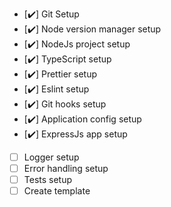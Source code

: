 -   [✔️] Git Setup
-   [✔️] Node version manager setup
-   [✔️] NodeJs project setup
-   [✔️] TypeScript setup
-   [✔️] Prettier setup
-   [✔️] Eslint setup
-   [✔️] Git hooks setup
-   [✔️] Application config setup
-   [✔️] ExpressJs app setup
-   [ ] Logger setup
-   [ ] Error handling setup
-   [ ] Tests setup
-   [ ] Create template
